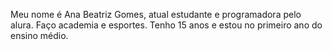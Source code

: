 Meu nome é Ana Beatriz Gomes, atual estudante e programadora pelo alura. 
Faço academia e esportes.
Tenho 15 anos e estou no primeiro ano do ensino médio. 
